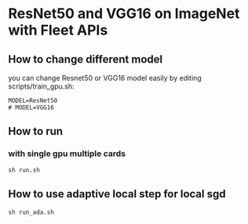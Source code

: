 # ResNet50 and VGG16 on ImageNet with Fleet APIs
## How to change different model
you can change Resnet50 or VGG16 model easily by editing scripts/train_gpu.sh:
```
MODEL=ResNet50  
# MODEL=VGG16
```

## How to run

### with single gpu multiple cards
```
sh run.sh
```

## How to use adaptive local step for local sgd
```
sh run_ada.sh
```
